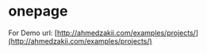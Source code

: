 # onepage
For Demo url: [http://ahmedzakii.com/examples/projects/](http://ahmedzakii.com/examples/projects/)
